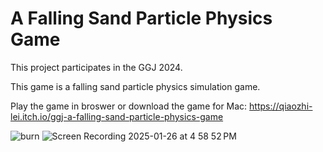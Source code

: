 # A Falling Sand Particle Physics Game 

This project participates in the GGJ 2024. 

This game is a falling sand particle physics simulation game. 

Play the game in broswer or download the game for Mac: https://qiaozhi-lei.itch.io/ggj-a-falling-sand-particle-physics-game



![burn](https://github.com/user-attachments/assets/ca766258-f5ae-4a50-bbfd-80b849d7ff6c)
![Screen Recording 2025-01-26 at 4 58 52 PM](https://github.com/user-attachments/assets/da1dcd73-d76a-4a1b-bb4c-58e1f2624c8f)
